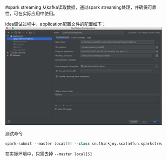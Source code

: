 #spark streaming
从kafka读取数据，通过spark streaming处理，并确保可靠性，可在实际应用中使用。

idea调试过程中，application配置文件的配置如下：
![config](../picture/spark_streaming_config.png)

测试命令

```scala
spark-submit --master local[5] --class cn.thinkjoy.scala4fun.sparkstreaming.SparkStreamingDemo sparkstreaming-demo-1.0-SNAPSHOT-jar-with-dependencies.jar 10.254.212.167,10.136.3.214/kafka  test test 1 1
```

在实际环境中，只需去掉 `--master local[5]`
